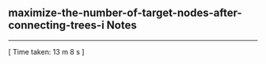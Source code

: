 <h2>maximize-the-number-of-target-nodes-after-connecting-trees-i Notes</h2><hr>[ Time taken: 13 m 8 s ]